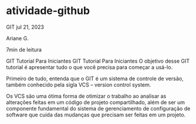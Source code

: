 # atividade-github


GIT
jul 21, 2023

Ariane G.

7min de leitura

GIT Tutorial Para Iniciantes
GIT Tutorial Para Iniciantes
O objetivo desse GIT tutorial é apresentar tudo o que você precisa para começar a usá-lo.

Primeiro de tudo, entenda que o GIT é um sistema de controle de versão, também conhecido pela sigla VCS – version control system.

Os VCS são uma ótima forma de otimizar o trabalho ao analisar as alterações feitas em um código de projeto compartilhado, além de ser um componente fundamental do sistema de gerenciamento de configuração de software que cuida das mudanças que precisam ser feitas em um projeto.
